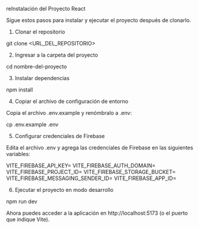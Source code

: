 reInstalación del Proyecto React

Sigue estos pasos para instalar y ejecutar el proyecto después de clonarlo.

1. Clonar el repositorio

git clone <URL_DEL_REPOSITORIO>

2. Ingresar a la carpeta del proyecto

cd nombre-del-proyecto

3. Instalar dependencias

npm install

4. Copiar el archivo de configuración de entorno

Copia el archivo .env.example y renómbralo a .env:

cp .env.example .env

5. Configurar credenciales de Firebase

Edita el archivo .env y agrega las credenciales de Firebase en las siguientes variables:

VITE_FIREBASE_API_KEY=
VITE_FIREBASE_AUTH_DOMAIN=
VITE_FIREBASE_PROJECT_ID=
VITE_FIREBASE_STORAGE_BUCKET=
VITE_FIREBASE_MESSAGING_SENDER_ID=
VITE_FIREBASE_APP_ID=

6. Ejecutar el proyecto en modo desarrollo

npm run dev

Ahora puedes acceder a la aplicación en http://localhost:5173 (o el puerto que indique Vite).
